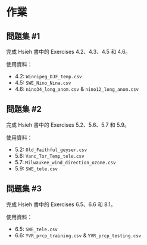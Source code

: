 # 作業

## 問題集 #1

完成 Hsieh 書中的 Exercises 4.2、4.3、4.5 和 4.6。

使用資料：
- 4.2: `Winnipeg_DJF_temp.csv`
- 4.5: `SWE_Nino_Nina.csv`
- 4.6: `nino34_long_anom.csv` & `nino12_long_anom.csv`

## 問題集 #2

完成 Hsieh 書中的 Exercises 5.2、5.6、5.7 和 5.9。

使用資料：
- 5.2: `Old_Faithful_geyser.csv`
- 5.6: `Vanc_Tor_Temp_tele.csv`
- 5.7: `Milwaukee_wind_direction_ozone.csv`
- 5.9: `SWE_tele.csv`

## 問題集 #3

完成 Hsieh 書中的 Exercises 6.5、6.6 和 8.1。

使用資料：
- 6.5: `SWE_tele.csv`
- 6.6: `YVR_prcp_training.csv` & `YVR_prcp_testing.csv`

<!-- ## Problem set #4

1. Complete Exercise 12.1 in Hsieh's book.
2. Following the first question, use the support vector machine to classify the forest types in the given dataset. Feel free to choose one-versus-the-rest or one-versus-one approach (and specify your choice). Train using the first two predictors and compare the results with the linear discriminant analysis.
3. Generate a synthetic signal with added noise $y = \sin x + 0.5 \times \mathcal{N}(0, 1)$ and collect 40 data points that are distributed within the range $x = [0, 4\pi]$. Now use (a) ridge regression, (b) kernel ridge regression, and (c) Gaussian progress regression to model the data and give the prediction at the range $x = [0, 8\pi]$ with visualization. Describe and justify your kernel selection and hyperparameter tuning process whenever necessary. Compare the results from three regression methods.

## Problem set #5

Complete the following exercises in Hsieh's book with the specified requirements:

1. Exercise 14.2, including (c)
2. Exercise 12.5, but develop two prediction models instead of one. One of the models must be a random forest or a boosting model.
3. Exercise 14.4, including (b) -->